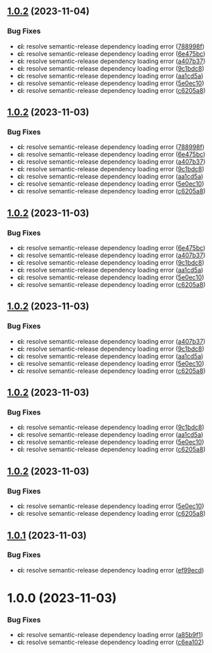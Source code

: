 ## [1.0.2](https://github.com/Veyg/Albion-WB-timer-bot/compare/v1.0.1...v1.0.2) (2023-11-04)


### Bug Fixes

* **ci:** resolve semantic-release dependency loading error ([788998f](https://github.com/Veyg/Albion-WB-timer-bot/commit/788998f3da7d647615918e80e4f0ad7fb034669b))
* **ci:** resolve semantic-release dependency loading error ([6e475bc](https://github.com/Veyg/Albion-WB-timer-bot/commit/6e475bce520fe48dd4881deb1f48b10e7e066d2b))
* **ci:** resolve semantic-release dependency loading error ([a407b37](https://github.com/Veyg/Albion-WB-timer-bot/commit/a407b372c0d7f48ad191fbe40a54e988d2904159))
* **ci:** resolve semantic-release dependency loading error ([9c1bdc8](https://github.com/Veyg/Albion-WB-timer-bot/commit/9c1bdc84f01b7b53ba27c9a9b97be75d097bb0cf))
* **ci:** resolve semantic-release dependency loading error ([aa1cd5a](https://github.com/Veyg/Albion-WB-timer-bot/commit/aa1cd5a7875e2ed53f728a46ccab1867801a9eb9))
* **ci:** resolve semantic-release dependency loading error ([5e0ec10](https://github.com/Veyg/Albion-WB-timer-bot/commit/5e0ec100f6b427ff64bd56504afdcd68cf484970))
* **ci:** resolve semantic-release dependency loading error ([c6205a8](https://github.com/Veyg/Albion-WB-timer-bot/commit/c6205a8e86b6a1ffc0cb264ab623c6f804e07aad))

## [1.0.2](https://github.com/Veyg/Albion-WB-timer-bot/compare/v1.0.1...v1.0.2) (2023-11-03)


### Bug Fixes

* **ci:** resolve semantic-release dependency loading error ([788998f](https://github.com/Veyg/Albion-WB-timer-bot/commit/788998f3da7d647615918e80e4f0ad7fb034669b))
* **ci:** resolve semantic-release dependency loading error ([6e475bc](https://github.com/Veyg/Albion-WB-timer-bot/commit/6e475bce520fe48dd4881deb1f48b10e7e066d2b))
* **ci:** resolve semantic-release dependency loading error ([a407b37](https://github.com/Veyg/Albion-WB-timer-bot/commit/a407b372c0d7f48ad191fbe40a54e988d2904159))
* **ci:** resolve semantic-release dependency loading error ([9c1bdc8](https://github.com/Veyg/Albion-WB-timer-bot/commit/9c1bdc84f01b7b53ba27c9a9b97be75d097bb0cf))
* **ci:** resolve semantic-release dependency loading error ([aa1cd5a](https://github.com/Veyg/Albion-WB-timer-bot/commit/aa1cd5a7875e2ed53f728a46ccab1867801a9eb9))
* **ci:** resolve semantic-release dependency loading error ([5e0ec10](https://github.com/Veyg/Albion-WB-timer-bot/commit/5e0ec100f6b427ff64bd56504afdcd68cf484970))
* **ci:** resolve semantic-release dependency loading error ([c6205a8](https://github.com/Veyg/Albion-WB-timer-bot/commit/c6205a8e86b6a1ffc0cb264ab623c6f804e07aad))

## [1.0.2](https://github.com/Veyg/Albion-WB-timer-bot/compare/v1.0.1...v1.0.2) (2023-11-03)


### Bug Fixes

* **ci:** resolve semantic-release dependency loading error ([6e475bc](https://github.com/Veyg/Albion-WB-timer-bot/commit/6e475bce520fe48dd4881deb1f48b10e7e066d2b))
* **ci:** resolve semantic-release dependency loading error ([a407b37](https://github.com/Veyg/Albion-WB-timer-bot/commit/a407b372c0d7f48ad191fbe40a54e988d2904159))
* **ci:** resolve semantic-release dependency loading error ([9c1bdc8](https://github.com/Veyg/Albion-WB-timer-bot/commit/9c1bdc84f01b7b53ba27c9a9b97be75d097bb0cf))
* **ci:** resolve semantic-release dependency loading error ([aa1cd5a](https://github.com/Veyg/Albion-WB-timer-bot/commit/aa1cd5a7875e2ed53f728a46ccab1867801a9eb9))
* **ci:** resolve semantic-release dependency loading error ([5e0ec10](https://github.com/Veyg/Albion-WB-timer-bot/commit/5e0ec100f6b427ff64bd56504afdcd68cf484970))
* **ci:** resolve semantic-release dependency loading error ([c6205a8](https://github.com/Veyg/Albion-WB-timer-bot/commit/c6205a8e86b6a1ffc0cb264ab623c6f804e07aad))

## [1.0.2](https://github.com/Veyg/Albion-WB-timer-bot/compare/v1.0.1...v1.0.2) (2023-11-03)


### Bug Fixes

* **ci:** resolve semantic-release dependency loading error ([a407b37](https://github.com/Veyg/Albion-WB-timer-bot/commit/a407b372c0d7f48ad191fbe40a54e988d2904159))
* **ci:** resolve semantic-release dependency loading error ([9c1bdc8](https://github.com/Veyg/Albion-WB-timer-bot/commit/9c1bdc84f01b7b53ba27c9a9b97be75d097bb0cf))
* **ci:** resolve semantic-release dependency loading error ([aa1cd5a](https://github.com/Veyg/Albion-WB-timer-bot/commit/aa1cd5a7875e2ed53f728a46ccab1867801a9eb9))
* **ci:** resolve semantic-release dependency loading error ([5e0ec10](https://github.com/Veyg/Albion-WB-timer-bot/commit/5e0ec100f6b427ff64bd56504afdcd68cf484970))
* **ci:** resolve semantic-release dependency loading error ([c6205a8](https://github.com/Veyg/Albion-WB-timer-bot/commit/c6205a8e86b6a1ffc0cb264ab623c6f804e07aad))

## [1.0.2](https://github.com/Veyg/Albion-WB-timer-bot/compare/v1.0.1...v1.0.2) (2023-11-03)


### Bug Fixes

* **ci:** resolve semantic-release dependency loading error ([9c1bdc8](https://github.com/Veyg/Albion-WB-timer-bot/commit/9c1bdc84f01b7b53ba27c9a9b97be75d097bb0cf))
* **ci:** resolve semantic-release dependency loading error ([aa1cd5a](https://github.com/Veyg/Albion-WB-timer-bot/commit/aa1cd5a7875e2ed53f728a46ccab1867801a9eb9))
* **ci:** resolve semantic-release dependency loading error ([5e0ec10](https://github.com/Veyg/Albion-WB-timer-bot/commit/5e0ec100f6b427ff64bd56504afdcd68cf484970))
* **ci:** resolve semantic-release dependency loading error ([c6205a8](https://github.com/Veyg/Albion-WB-timer-bot/commit/c6205a8e86b6a1ffc0cb264ab623c6f804e07aad))

## [1.0.2](https://github.com/Veyg/Albion-WB-timer-bot/compare/v1.0.1...v1.0.2) (2023-11-03)


### Bug Fixes

* **ci:** resolve semantic-release dependency loading error ([5e0ec10](https://github.com/Veyg/Albion-WB-timer-bot/commit/5e0ec100f6b427ff64bd56504afdcd68cf484970))
* **ci:** resolve semantic-release dependency loading error ([c6205a8](https://github.com/Veyg/Albion-WB-timer-bot/commit/c6205a8e86b6a1ffc0cb264ab623c6f804e07aad))

## [1.0.1](https://github.com/Veyg/Albion-WB-timer-bot/compare/v1.0.0...v1.0.1) (2023-11-03)


### Bug Fixes

* **ci:** resolve semantic-release dependency loading error ([ef99ecd](https://github.com/Veyg/Albion-WB-timer-bot/commit/ef99ecd487d3b9219480e58e0a43aa4e86bd57ac))

# 1.0.0 (2023-11-03)


### Bug Fixes

* **ci:** resolve semantic-release dependency loading error ([a85b9f1](https://github.com/Veyg/Albion-WB-timer-bot/commit/a85b9f18704fc344a54142963262f85a684e6b69))
* **ci:** resolve semantic-release dependency loading error ([c6ea102](https://github.com/Veyg/Albion-WB-timer-bot/commit/c6ea1022188a3e9dc96335dd68efc1119ed611dc))
